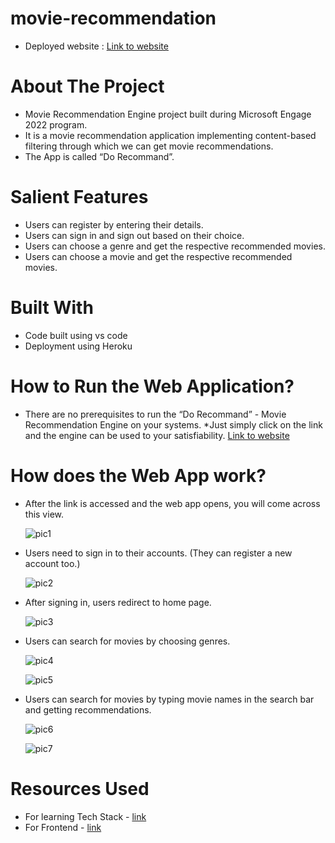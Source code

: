 # movie-recommendation
* Deployed website : [Link to website](https://do-recommand.herokuapp.com/)

# About The Project
* Movie Recommendation Engine project built during Microsoft Engage 2022 program.
* It is a movie recommendation application implementing content-based filtering through which we can get movie recommendations.
* The App is called “Do Recommand”.
# Salient Features
* Users can register by entering their details.
* Users can sign in and sign out based on their choice.
* Users can choose a genre and get the respective recommended movies.
* Users can choose a movie and get the respective recommended movies.
# Built With
* Code built using vs code
* Deployment using Heroku
# How to Run the Web Application?
* There are no prerequisites to run the “Do Recommand” - Movie Recommendation Engine on your systems.
*Just simply click on the link and the engine can be used to your satisfiability.
	[Link to website](https://do-recommand.herokuapp.com/)
# How does the Web App work?
* After the link is accessed and the web app opens, you will come across this view.

	![pic1](https://user-images.githubusercontent.com/65390549/170828346-1a684b56-674b-452a-a0e8-1258ffa0fb64.png)
* Users need to sign in to their accounts. (They can register a new account too.)
	
	![pic2](https://user-images.githubusercontent.com/65390549/170828371-8e0ce6c8-2524-4a93-8b78-ef14da82b0af.png)
* After signing in, users redirect to home page.
	
	![pic3](https://user-images.githubusercontent.com/65390549/170828382-1633fe3e-df82-49f2-ba97-ea7c41f8cb90.png)
* Users can search for movies by choosing genres.
	
	![pic4](https://user-images.githubusercontent.com/65390549/170828397-a07e2e9a-a3f4-4c43-96a4-137d868fd4f3.png)
	
	![pic5](https://user-images.githubusercontent.com/65390549/170828401-f468a565-aefd-4f56-b087-56431d4bc07d.png)
* Users can search for movies by typing movie names in the search bar and getting recommendations.
	
	![pic6](https://user-images.githubusercontent.com/65390549/170828412-78c1128d-f425-43d4-a880-e7b04bf94f1a.png)	
	
	![pic7](https://user-images.githubusercontent.com/65390549/170828436-5aa5ecfd-df5b-4ccd-a864-2d8b2af3a3b2.png)
# Resources Used
* For learning Tech Stack - [link](https://www.youtube.com/watch?v=OTmQOjsl0eg&t=5791s)
* For Frontend - [link](https://www.templateshub.net/template/FlixGo-Online-Movies-Template)

